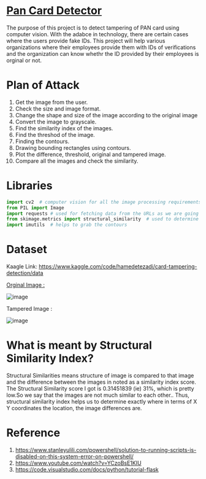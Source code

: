 # <u>Pan Card Detector</u>

The purpose of this project is to detect tampering of PAN card using computer vision. With the adabce in technology, there are certain cases where the users provide fake IDs. This project will help various organizations where their employees provide them with IDs of verifications and the organization can know whethr the ID provided by their employees is orginal or not.


# Plan of Attack 
1. Get the image from the user.
2. Check the size and image format.
3. Change the shape and size of the image according to the original image
4. Convert the image to grayscale.
5. Find the similarity index of the images.
6. Find the threshod of the image.
7. Finding the contours.
8. Drawing bounding rectangles using contours. 
9. Plot the difference, threshold, original and tampered image.
10. Compare all the images and check the similarity.


# Libraries 
```python 
import cv2  # computer vision for all the image processing requirements
from PIL import Image
import requests # used for fetching data from the URLs as we are going to take images from various urls
from skimage.metrics import structural_similarity  # used to determine the structural similarity score of the original and tamppered image
import imutils  # helps to grab the contours
```


# Dataset
Kaagle Link: https://www.kaggle.com/code/hamedetezadi/card-tampering-detection/data

<u>Orginal Image : </u>

![image](https://user-images.githubusercontent.com/93417245/208227483-41a819c2-5b11-4805-8043-7dd8d13f39c6.png)

Tampered Image : 

![image](https://user-images.githubusercontent.com/93417245/208227511-88bbd041-073a-4ca7-9464-5a1c8ecc264c.png)



# What is meant by Structural Similarity Index?

Structural Similarities means structure of image is compared to that image and the difference between the images in noted as a similarity index score. The Structural Similarity score I got is 0.31451839 (ie) 31%, which is pretty low.So we say that the images are not much similar to each other.. Thus, structural similarity index helps us to determine exactly where in terms of X Y coordinates the location, the image differences are.




# Reference
1. https://www.stanleyulili.com/powershell/solution-to-running-scripts-is-disabled-on-this-system-error-on-powershell/
2. https://www.youtube.com/watch?v=YCzoBsE1KIU
3. https://code.visualstudio.com/docs/python/tutorial-flask

